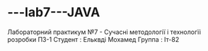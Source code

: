 # ---lab7---JAVA
Лабораторний практикум №7 - Сучасні методології і технологїі розробки ПЗ-1 
Студент : Ельквді Мохамед 
Группа : Іт-82
